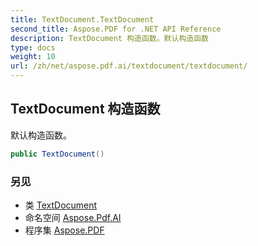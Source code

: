 ```yaml
---
title: TextDocument.TextDocument
second_title: Aspose.PDF for .NET API Reference
description: TextDocument 构造函数。默认构造函数
type: docs
weight: 10
url: /zh/net/aspose.pdf.ai/textdocument/textdocument/
---
```

## TextDocument 构造函数

默认构造函数。

```csharp
public TextDocument()
```

### 另见

* 类 [TextDocument](../)
* 命名空间 [Aspose.Pdf.AI](../../../aspose.pdf.ai/)
* 程序集 [Aspose.PDF](../../../)